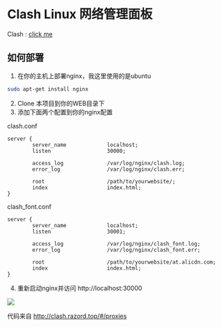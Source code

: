 # Clash Linux 网络管理面板
Clash : [click me](https://github.com/Dreamacro/clash)

## 如何部署

1. 在你的主机上部署nginx，我这里使用的是ubuntu

```bash
sudo apt-get install nginx
```

2. Clone 本项目到你的WEB目录下
3. 添加下面两个配置到你的nginx配置

clash.conf

```nginx
server {
        server_name             localhost;
        listen                  30000;
    
        access_log              /var/log/nginx/clash.log;
        error_log               /var/log/nginx/clash.err;
    
        root                    /path/to/yourwebsite/;
        index                   index.html;
}
```

clash_font.conf

```nginx
server {
        server_name             localhost;
        listen                  30001;

        access_log              /var/log/nginx/clash_font.log;
        error_log               /var/log/nginx/clash_font.err;

        root                    /path/to/yourwebsite/at.alicdn.com;
        index                   index.html;
}
```

4. 重新启动nginx并访问 http://localhost:30000

![](img/rendering.png)


代码来自  http://clash.razord.top/#/proxies